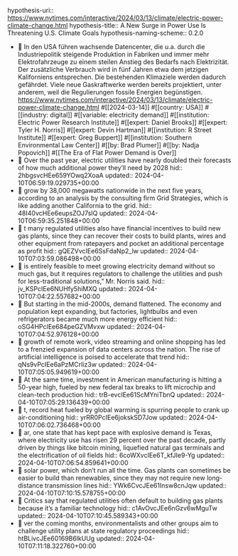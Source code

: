 hypothesis-uri:: https://www.nytimes.com/interactive/2024/03/13/climate/electric-power-climate-change.html
hypothesis-title:: A New Surge in Power Use Is Threatening U.S. Climate Goals
hypothesis-naming-scheme:: 0.2.0

- 📝 In den USA führen wachsende Datencenter, die u.a. durch die Industriepolitik steigende Produktion in Fabriken und immer mehr Elektrofahrzeuge zu einem steilen Anstieg des Bedarfs nach Elektrizität. Der zusätzliche Verbrauch wird in fünf Jahren etwa dem jetzigen Kaliforniens entsprechen. Die bestehenden Klimaziele werden dadurch gefährdet. Viele neue Gaskraftwerke werden bereits projektiert, unter anderem, weil die Regulierungen fossile Energien begünstigen. https://www.nytimes.com/interactive/2024/03/13/climate/electric-power-climate-change.html #[[2024-03-14]] #[[country: USA]] #[[industry: digital]] #[[variable: electricity demand]] #[[institution: Electric Power Research Institute]] #[[expert: Daniel Brooks]] #[[expert: Tyler H. Norris]] #[[expert: Devin Hartman]] #[[institution: R Street Institute]] #[[expert: Greg Buppert]] #[[institution: Southern Environmental Law Center]] #[[by: Brad Plumer]] #[[by: Nadja Popovich]] #[[The Era of Flat Power Demand is Over]]
- 📌 Over the past year, electric utilities have nearly doubled their forecasts of how much additional power they’ll need by 2028
  hid:: 2hbgsvcHEe659YOwq2XoaA
  updated:: 2024-04-10T06:59:19.029735+00:00
- 📌 grow by 38,000 megawatts nationwide in the next five years, according to an analysis by the consulting firm Grid Strategies, which is like adding another California to the grid.
  hid:: 48I40vcHEe6eupsZOJ7sIQ
  updated:: 2024-04-10T06:59:35.251848+00:00
- 📌 t many regulated utilities also have financial incentives to build new gas plants, since they can recover their costs to build plants, wires and other equipment from ratepayers and pocket an additional percentage as profit
  hid:: gQEZVvcIEe6SsFdaNp2_lw
  updated:: 2024-04-10T07:03:59.086498+00:00
- 📌 is entirely feasible to meet growing electricity demand without so much gas, but it requires regulators to challenge the utilities and push for less-traditional solutions,” Mr. Norris said.
  hid:: jv_KSPcIEe6NUHfy5hiMXQ
  updated:: 2024-04-10T07:04:22.557682+00:00
- 📌 But starting in the mid-2000s, demand flattened. The economy and population kept expanding, but factories, lightbulbs and even refrigerators became much more energy efficient
  hid:: oSG4HPcIEe684peGZVMvxw
  updated:: 2024-04-10T07:04:52.976128+00:00
- 📌 growth of remote work, video streaming and online shopping has led to a frenzied expansion of data centers across the nation. The rise of artificial intelligence is poised to accelerate that trend
  hid:: qNs9vPcIEe6aPzMCrIiz3w
  updated:: 2024-04-10T07:05:05.949619+00:00
- 📌 At the same time, investment in American manufacturing is hitting a 50-year high, fueled by new federal tax breaks to lift microchip and clean-tech production
  hid:: trB-evcIEe61ScMYniTbnQ
  updated:: 2024-04-10T07:05:29.136439+00:00
- 📌 t, record heat fueled by global warming is spurring people to crank up air-conditioning
  hid:: yrRR0PcIEe6jokskSD7Jow
  updated:: 2024-04-10T07:06:02.736468+00:00
- 📌 ar, one state that has kept pace with explosive demand is Texas, where electricity use has risen 29 percent over the past decade, partly driven by things like bitcoin mining, liquefied natural gas terminals and the electrification of oil fields
  hid:: 6coWXvcIEe6T_kfJIe9-Yg
  updated:: 2024-04-10T07:06:54.859641+00:00
- 📌 solar power, which don’t run all the time. Gas plants can sometimes be easier to build than renewables, since they may not require new long-distance transmission lines
  hid:: YWk6CvcJEe61Insw8cnJqw
  updated:: 2024-04-10T07:10:15.578755+00:00
- 📌 Critics say that regulated utilities often default to building gas plants because it’s a familiar technology
  hid:: c1AvOvcJEe6nGzv6wMguTw
  updated:: 2024-04-10T07:10:45.589343+00:00
- 📌 ver the coming months, environmentalists and other groups aim to challenge utility plans at state regulatory proceedings
  hid:: htBLivcJEe60169B6lkUUg
  updated:: 2024-04-10T07:11:18.322760+00:00
